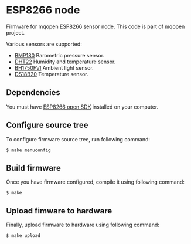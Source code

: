 # ESP8266 node

Firmware for mqopen [ESP8266](http://www.esp8266.com/) sensor node. This code is part of [mqopen](http://mqopen.org/) project.

Various sensors are supported:

 - [BMP180](https://www.bosch-sensortec.com/bst/products/all_products/bmp180) Barometric pressure sensor.
 - [DHT22](http://www.aosong.com/en/products/details.asp?id=117) Humidity and temperature sensor.
 - [BH1750FVI](http://www.rohm.com/web/global/products/-/product/BH1750FVI) Ambient light sensor.
 - [DS18B20](https://www.maximintegrated.com/en/products/analog/sensors-and-sensor-interface/DS18B20.html) Temperature sensor.

## Dependencies

You must have [ESP8266 open SDK](https://github.com/pfalcon/esp-open-sdk) installed
on your computer.

## Configure source tree

To configure firmware source tree, run following command:

    $ make menuconfig

## Build firmware

Once you have firmware configured, compile it using following command:

    $ make

## Upload fimware to hardware

Finally, upload firmware to hardware using following command:

    $ make upload
